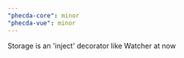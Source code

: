 ```yaml
---
"phecda-core": minor
"phecda-vue": minor
---
```


Storage is an 'inject' decorator like Watcher at now
